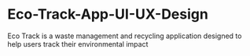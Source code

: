 # Eco-Track-App-UI-UX-Design
Eco Track is a waste management and recycling application designed to help users track their environmental impact
